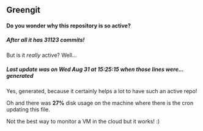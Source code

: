 ## Greengit

#### Do you wonder why this repository is so active?

##### After all it has 31123 commits!

But is it *really* active? Well...

##### Last update was on Wed Aug 31 at 15:25:15 when those lines were... generated

Yes, generated, because it certainly helps a lot to have such an active repo!

Oh and there was **27%** disk usage on the machine
where there is the cron updating this file.

Not the best way to monitor a VM in the cloud but it works! :)

